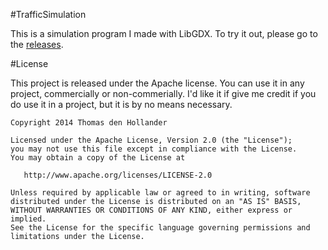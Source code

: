 #TrafficSimulation

This is a simulation program I made with LibGDX. To try it out, please go to the [releases](https://github.com/ThomasdenH/TrafficSimulation/releases).

#License

This project is released under the Apache license. You can use it in any project, commercially or non-commerially.
I'd like it if give me credit if you do use it in a project, but it is by no means necessary.

    Copyright 2014 Thomas den Hollander

    Licensed under the Apache License, Version 2.0 (the "License");
    you may not use this file except in compliance with the License.
    You may obtain a copy of the License at

       http://www.apache.org/licenses/LICENSE-2.0

    Unless required by applicable law or agreed to in writing, software
    distributed under the License is distributed on an "AS IS" BASIS,
    WITHOUT WARRANTIES OR CONDITIONS OF ANY KIND, either express or implied.
    See the License for the specific language governing permissions and
    limitations under the License.

